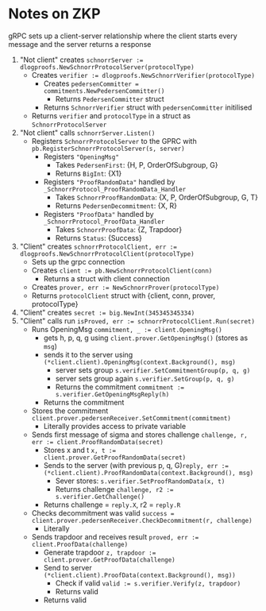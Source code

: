 # Notes on ZKP

gRPC sets up a client-server relationship where the client starts every message and the server returns a response

1. "Not client" creates `schnorrServer := dlogproofs.NewSchnorrProtocolServer(protocolType)`
    * Creates `verifier := dlogproofs.NewSchnorrVerifier(protocolType)`
        * Creates `pedersenCommitter = commitments.NewPedersenCommitter()`
            * Returns `PedersenCommitter` struct
        * Returns `SchnorrVerifier` struct with `pedersenCommitter` initilised
    * Returns `verifier` and `protocolType` in a struct as `SchnorrProtocolServer`
2. "Not client" calls `schnorrServer.Listen()`
    * Registers `SchnorrProtocolServer` to the GPRC with `pb.RegisterSchnorrProtocolServer(s, server)`
        * Registers `"OpeningMsg"`
            * Takes `PedersenFirst`: {H, P, OrderOfSubgroup, G}
            * Returns `BigInt`: {X1}
        * Registers `"ProofRandomData"` handled by `_SchnorrProtocol_ProofRandomData_Handler`
            * Takes `SchnorrProofRandomData`: {X, P, OrderOfSubgroup, G, T}
            * Returns `PedersenDecommitment`: {X, R}
        * Registers `"ProofData"` handled by `_SchnorrProtocol_ProofData_Handler`
            * Takes `SchnorrProofData`: {Z, Trapdoor}
            * Returns `Status`: {Success}
3. "Client" creates `schnorrProtocolClient, err := dlogproofs.NewSchnorrProtocolClient(protocolType)`
    * Sets up the grpc connection
    * Creates `client := pb.NewSchnorrProtocolClient(conn)`
        * Returns a struct with client connection
    * Creates `prover, err := NewSchnorrProver(protocolType)`
    * Returns `protocolClient` struct with {client, conn, prover, protocolType}
4. "Client" creates `secret := big.NewInt(345345345334)`
5. "Client" calls run `isProved, err := schnorrProtocolClient.Run(secret)`
    * Runs OpeningMsg `commitment, _ := client.OpeningMsg()`
        * gets h, p, q, g using `client.prover.GetOpeningMsg()` (stores as `msg`)
        * sends it to the server using `(*client.client).OpeningMsg(context.Background(), msg)`
            * server sets group `s.verifier.SetCommitmentGroup(p, q, g)`
            * server sets group again `s.verifier.SetGroup(p, q, g)`
            * Returns the commitment `commitment := s.verifier.GetOpeningMsgReply(h)`
        * Returns the commitment
    * Stores the commitment `client.prover.pedersenReceiver.SetCommitment(commitment)`
        * Literally provides access to private variable
    * Sends first message of sigma and stores challenge `challenge, r, err := client.ProofRandomData(secret)`
        * Stores x and t `x, t := client.prover.GetProofRandomData(secret)`
        * Sends to the server (with previous p, q, G)`reply, err := (*client.client).ProofRandomData(context.Background(), msg)`
            * Sever stores: `s.verifier.SetProofRandomData(x, t)`
            * Returns challenge `challenge, r2 := s.verifier.GetChallenge()`
        * Returns challenge = `reply.X`, r2 = `reply.R`
    * Checks decommitment was valid `success = client.prover.pedersenReceiver.CheckDecommitment(r, challenge)`
        * Literally
    * Sends trapdoor and receives result `proved, err := client.ProofData(challenge)`
        * Generate trapdoor `z, trapdoor := client.prover.GetProofData(challenge)`
        * Send to server `(*client.client).ProofData(context.Background(), msg))`
            * Check if valid `valid := s.verifier.Verify(z, trapdoor)`
            * Returns valid
        * Returns valid

